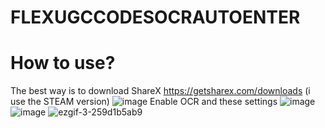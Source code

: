 # FLEXUGCCODESOCRAUTOENTER
# How to use?
The best way is to download ShareX https://getsharex.com/downloads (i use the STEAM version)
![image](https://github.com/JustAP1ayer/FLEXUGCCODESOCRAUTOENTER/assets/70037178/376d6dcd-6fab-4b2e-852a-f97d60591cff)
Enable OCR and these settings
![image](https://github.com/JustAP1ayer/FLEXUGCCODESOCRAUTOENTER/assets/70037178/749fd239-fffd-41b3-b674-154c993c4c99)
![image](https://github.com/JustAP1ayer/FLEXUGCCODESOCRAUTOENTER/assets/70037178/cb7b772e-27d7-4e70-bdf5-c3743c829690)
![ezgif-3-259d1b5ab9](https://github.com/JustAP1ayer/FLEXUGCCODESOCRAUTOENTER/assets/70037178/b9833783-f2e3-4a38-bfb3-aa1330170e74)

